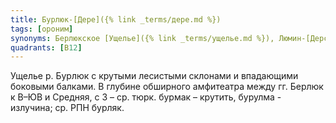 ```yaml
---
title: Бурлюк-[Дере]({% link _terms/дере.md %})
tags: [ороним]
synonyms: Берлюкское [Ущелье]({% link _terms/ущелье.md %}), Люмин-[Дерси]({% link _terms/дерси.md %})
quadrants: [В12]
---
```


Ущелье р. Бурлюк с крутыми лесистыми склонами и впадающими боковыми балками. В
глубине обширного амфитеатра между гг. Берлюк к В–ЮВ и Средняя, с З – ср. тюрк.
бурмак – крутить, бурулма - излучина; ср. РПН бурляк.
